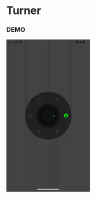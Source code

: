 # Turner
### DEMO
<img src="media/demo.gif"
alt="Devmike01's Turner demo" width="220" height="400" />